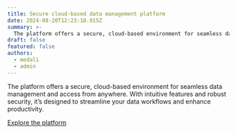 ```yaml
---
title: Secure cloud-based data management platform
date: 2024-08-20T12:23:18.915Z
summary: >-
  The platform offers a secure, cloud-based environment for seamless data management and access from anywhere. With intuitive features and robust security, it’s designed to streamline your data workflows and enhance productivity. 
draft: false
featured: false
authors:
  - medali
  - admin
---
```

The platform offers a secure, cloud-based environment for seamless data management and access from anywhere. With intuitive features and robust security, it’s designed to streamline your data workflows and enhance productivity.  

[Explore the platform](https://ocloud.deslabcloud.com/index.php/login)
